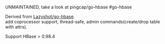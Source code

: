 UNMAINTAINED, take a look at pingcap/go-hbase
#go-hbase

Derived from [Lazyshot/go-hbase](https://github.com/Lazyshot/go-hbase).  
add coprocessor support, thread-safe, admin commands(create/drop table with attrs).

Support HBase > 0.98.4
